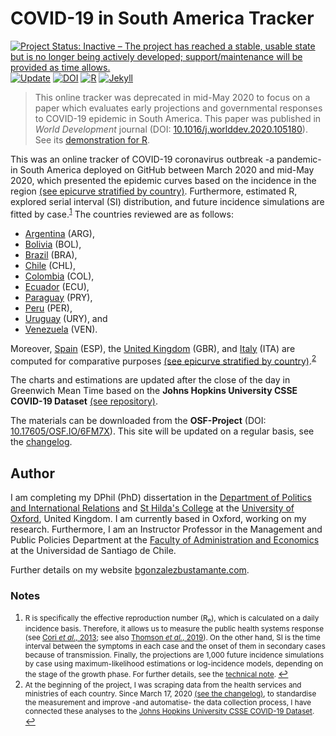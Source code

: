 # COVID-19 in South America Tracker

[![Project Status: Inactive – The project has reached a stable, usable state but is no longer being actively developed; support/maintenance will be provided as time allows.](https://www.repostatus.org/badges/latest/inactive.svg)](https://github.com/bgonzalezbustamante/COVID-19-South-America/blob/master/STATUS.md) [![Update](https://img.shields.io/badge/latest%20data%20update-2020--05--16-orange.svg)](https://github.com/CSSEGISandData/COVID-19/tree/master/csse_covid_19_data/csse_covid_19_time_series) [![DOI](https://img.shields.io/badge/DOI-10.17605%2FOSF.IO%2F6FM7X-blue)](http://doi.org/10.17605/OSF.IO/6FM7X) [![R](https://img.shields.io/badge/made%20with-R%20v3.6.1-1f425f.svg)](https://cran.r-project.org/) [![Jekyll](https://img.shields.io/badge/made%20with-Jekyll-1f425f.svg)](https://jekyllrb.com/)

> This online tracker was deprecated in mid-May 2020 to focus on a paper which evaluates early projections and governmental responses to COVID-19 epidemic in South America. This paper was published in *World Development* journal (DOI: [10.1016/j.worlddev.2020.105180](https://doi.org/10.1016/j.worlddev.2020.105180)). See its [demonstration for R](Early-Responses.md).

This was an online tracker of COVID-19 coronavirus outbreak -a pandemic- in South America deployed on GitHub between March 2020 and mid-May 2020, which presented the epidemic curves based on the incidence in the region [(see epicurve stratified by country)](Incidence-South-America.md). Furthermore, estimated R, explored serial interval (SI) distribution, and future incidence simulations are fitted by case.<sup id="a1">[1](#f1)</sup> The countries reviewed are as follows: 

- [Argentina](Argentina.md) (ARG), 
- [Bolivia](Bolivia.md) (BOL),
- [Brazil](Brazil.md) (BRA),
- [Chile](Chile.md) (CHL),
- [Colombia](Colombia.md) (COL),
- [Ecuador](Ecuador.md) (ECU),
- [Paraguay](Paraguay.md) (PRY),
- [Peru](Peru.md) (PER),
- [Uruguay](Uruguay.md) (URY), and 
- [Venezuela](Venezuela.md) (VEN).

Moreover, [Spain](Spain.md) (ESP), the [United Kingdom](United-Kingdom.md) (GBR), and [Italy](Italy.md) (ITA) are computed for comparative purposes [(see epicurve stratified by country)](Incidence-Europe.md).<sup id="a2">[2](#f2)</sup>

The charts and estimations are updated after the close of the day in Greenwich Mean Time based on the **Johns Hopkins University CSSE COVID-19 Dataset** [(see repository)](https://github.com/CSSEGISandData/COVID-19/tree/master/csse_covid_19_data/csse_covid_19_time_series). 

The materials can be downloaded from the **OSF-Project** (DOI: [10.17605/OSF.IO/6FM7X](http://doi.org/10.17605/OSF.IO/6FM7X)). This site will be updated on a regular basis, see the [changelog](https://github.com/bgonzalezbustamante/COVID-19-South-America/blob/master/CHANGELOG.md).

## Author

I am completing my DPhil (PhD) dissertation in the [Department of Politics and International Relations](https://www.politics.ox.ac.uk/) and [St Hilda's College](https://www.sthildas.ox.ac.uk/) at the [University of Oxford](http://www.ox.ac.uk/), United Kingdom. I am currently based in Oxford, working on my research. Furthermore, I am an Instructor Professor in the Management and Public Policies Department at the [Faculty of Administration and Economics](https://fae.usach.cl/) at the Universidad de Santiago de Chile.

Further details on my website [bgonzalezbustamante.com](https://bgonzalezbustamante.com/).

### Notes

1.  <small id="f1"> R is specifically the effective reproduction number (R<sub>e</sub>), which is calculated on a daily incidence basis. Therefore, it allows us to measure the public health systems response (see [Cori *et al*., 2013](https://dx.doi.org/10.1093%2Faje%2Fkwt133); see also [Thomson *et al.*, 2019](https://doi.org/10.1016/j.epidem.2019.100356)). On the other hand, SI is the time interval between the symptoms in each case and the onset of them in secondary cases because of transmission. Finally, the projections are 1,000 future incidence simulations by case using maximum-likelihood estimations or log-incidence models, depending on the stage of the growth phase. For further details, see the [technical note](technical-note.md). </small> [↩](#a1)
2. <small id="f2"> At the beginning of the project, I was scraping data from the health services and ministries of each country. Since March 17, 2020 [(see the changelog)](https://github.com/bgonzalezbustamante/COVID-19-South-America/blob/master/changelog.txt), to standardise the measurement and improve -and automatise- the data collection process, I have connected these analyses to the [Johns Hopkins University CSSE COVID-19 Dataset](https://github.com/CSSEGISandData/COVID-19/tree/master/csse_covid_19_data/csse_covid_19_time_series). </small> [↩](#a2)

